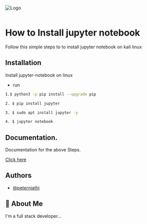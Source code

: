 
![Logo](https://chrome22.s3.us-west-2.amazonaws.com/nokyy.png)

```
```
#  How to Install jupyter notebook 
Follow this simple steps to to install jupyter notebook on kali linux


## Installation

Install jupyter-notebook on linux
- run 
```bash
1.$ python3 -p pip install --upgrade pip
```
```bash
2. $ pip install jupyter
```

```bash
3. $ sudo apt install jupyter -y
 ```


```bash
4. $ jupyter notebook
 ```
## Documentation.

 Documentation for the above Steps.

[Click here](https://jupyter.org/install)


## Authors

- [@peternjathi](https://www.github.com/peternjathi)


## 🚀 About Me
I'm a full stack developer...
